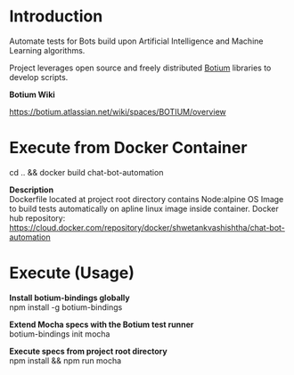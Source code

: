 # Introduction

Automate tests for Bots build upon Artificial Intelligence and Machine Learning algorithms.

Project leverages open source and freely distributed <a href='https://github.com/codeforequity-at/botium-core'>Botium</a> libraries to develop scripts. 

<b>Botium Wiki</b>

https://botium.atlassian.net/wiki/spaces/BOTIUM/overview

# Execute from Docker Container
cd .. && docker build chat-bot-automation

<b>Description</b><br>
Dockerfile located at project root directory contains Node:alpine OS Image to build tests automatically on apline linux image inside container. Docker hub repository: https://cloud.docker.com/repository/docker/shwetankvashishtha/chat-bot-automation 

# Execute (Usage)
<b>Install botium-bindings globally</b><br>
npm install -g botium-bindings<br>

<b>Extend Mocha specs with the Botium test runner</b><br>
botium-bindings init mocha<br>

<b>Execute specs from project root directory</b><br>
npm install && npm run mocha
